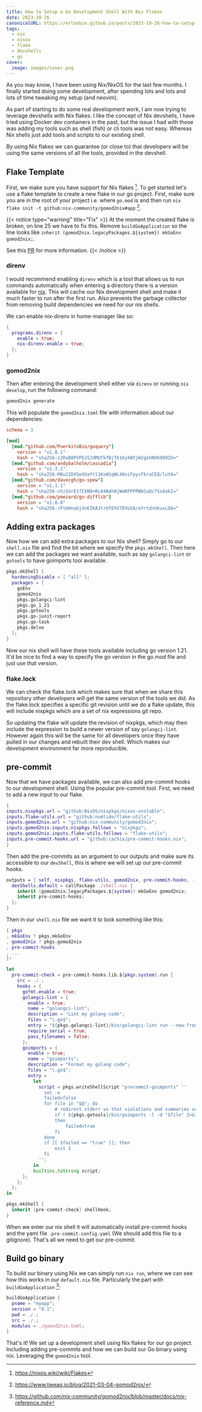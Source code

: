 ```yaml
---
title: How to Setup a Go Development Shell With Nix Flakes
date: 2023-10-26
canonicalURL: https://erlonbie.github.io/posts/2023-10-26-how-to-setup-a-go-development-shell-with-nix-flakes
tags:
  - nix
  - nixos
  - flake
  - devshells
  - go
cover:
  image: images/cover.png
---
```


As you may know, I have been using Nix/NixOS for the last few months. I finally started doing some development, after
spending lots and lots and lots of time tweaking my setup (and neovim).

As part of starting to do some real development work, I am now trying to leverage devshells with Nix flakes.
I like the concept of Nix devshells, I have tried using Docker dev containers in the past, but the issue I had
with those was adding my tools such as shell (fish) or cli tools was not easy. Whereas Nix shells just add
tools and scripts to our existing shell.

By using Nix flakes we can guarantee (or close to) that developers will be using the same versions of all the tools,
provided in the devshell.

## Flake Template

First, we make sure you have support for Nix flakes [^1]. To get started let's use a flake template to create a new flake
in our go project. First, make sure you are in the root of your project i.e. where `go.mod` is and then run
`nix flake init -t github:nix-community/gomod2nix#app` [^2].


{{< notice type="warning" title="Fix" >}}
At the moment the created flake is broken, on line 25 we have to fix this.
Remove `buildGoApplication` so the line looks like `inherit (gomod2nix.legacyPackages.${system}) mkGoEnv gomod2nix;`.

See this [PR](https://github.com/nix-community/gomod2nix/pull/133/files) for more information.
{{< /notice >}}

### direnv

I would recommend enabling `direnv` which is a tool that allows us to run commands automatically when entering a 
directory there is a version available for [nix](https://github.com/nix-community/nix-direnv). This will cache our Nix
development shell and make it much faster to run after the first run. Also prevents the garbage collector from removing
build dependencies we need for our nix shells.

We can enable nix-direnv in home-manager like so:

```nix
{
  programs.direnv = {
    enable = true;
    nix-direnv.enable = true;
  };
}
```

### gomod2nix

Then after entering the development shell either via `direnv` or running `nix develop`, run the following command:

```bash
gomod2nix generate
```

This will populate the `gomod2nix.toml` file with information about our dependencies:

```toml
schema = 3

[mod]
  [mod."github.com/PuerkitoBio/goquery"]
    version = "v1.8.1"
    hash = "sha256-z2RaB8PVPEzSJdMUfkfNjT616yXWTjW2gkhNOh989ZU="
  [mod."github.com/andybalholm/cascadia"]
    version = "v1.3.1"
    hash = "sha256-M0u22DXSeXUaYtl1KoW1qWL46niFpycFkraCEQ/luYA="
  [mod."github.com/davecgh/go-spew"]
    version = "v1.1.1"
    hash = "sha256-nhzSUrE1fCkN0+RL04N4h8jWmRFPPPWbCuDc7Ss0akI="
  [mod."github.com/pmezard/go-difflib"]
    version = "v1.0.0"
    hash = "sha256-/FtmHnaGjdvEIKAJtrUfEhV7EVo5A/eYrtdnUkuxLDA="
```


## Adding extra packages

Now how we can add extra packages to our Nix shell? Simply go to our `shell.nix` file and find the bit where
we specify the `pkgs.mkShell`. Then here we can add the packages we want available, such as say `golangci-lint` or
`gotools` to have goimports tool available.

```nix
pkgs.mkShell {
  hardeningDisable = [ "all" ];
  packages = [
    goEnv
    gomod2nix
    pkgs.golangci-lint
    pkgs.go_1_21
    pkgs.gotools
    pkgs.go-junit-report
    pkgs.go-task
    pkgs.delve
  ];
}
```

Now our nix shell will have these tools available including go version 1.21. It'd be nice to find a way to specify
the go version in the go.mod file and just use that version.

### flake.lock

We can check the flake.lock which makes sure that
when we share this repository other developers will get the same version of the tools we did. As the flake.lock
specifies a specific git revision until we do a flake update, this will include nixpkgs which are a set of nix
expressions git repo.

So updating the flake will update the revision of nixpkgs, which may then include the expression
to build a newer version of say `golangci-lint`. However again this will be the same for all developers once they have
pulled in our changes and rebuilt their dev shell. Which makes our development environment far more reproducible.

## pre-commit

Now that we have packages available, we can also add pre-commit hooks to our development shell. Using the popular
pre-commit tool. First, we need to add a new input to our flake.

```nix {hl_lines="7"}
{
inputs.nixpkgs.url = "github:NixOS/nixpkgs/nixos-unstable";
inputs.flake-utils.url = "github:numtide/flake-utils";
inputs.gomod2nix.url = "github:nix-community/gomod2nix";
inputs.gomod2nix.inputs.nixpkgs.follows = "nixpkgs";
inputs.gomod2nix.inputs.flake-utils.follows = "flake-utils";
inputs.pre-commit-hooks.url = "github:cachix/pre-commit-hooks.nix";
}
```

Then add the pre-commits as an argument to our outputs and make sure its accessible to our `devShell`, this is where
we will set up our pre-commit hooks.

```nix {hl_lines="4"}
outputs = { self, nixpkgs, flake-utils, gomod2nix, pre-commit-hooks, ... }: {
  devShells.default = callPackage ./shell.nix {
    inherit (gomod2nix.legacyPackages.${system}) mkGoEnv gomod2nix;
    inherit pre-commit-hooks;
  };
}
```

Then in our `shell.nix` file we want it to look something like this:

```nix
{ pkgs 
, mkGoEnv ? pkgs.mkGoEnv
, gomod2nix ? pkgs.gomod2nix
, pre-commit-hooks
, ...
}:

let
  pre-commit-check = pre-commit-hooks.lib.${pkgs.system}.run {
    src = ./.;
    hooks = {
      gofmt.enable = true;
      golangci-lint = {
        enable = true;
        name = "golangci-lint";
        description = "Lint my golang code";
        files = "\.go$";
        entry = "${pkgs.golangci-lint}/bin/golangci-lint run --new-from-rev HEAD --fix";
        require_serial = true;
        pass_filenames = false;
      };
      goimports = {
        enable = true;
        name = "goimports";
        description = "Format my golang code";
        files = "\.go$";
        entry =
          let
            script = pkgs.writeShellScript "precommit-goimports" ''
              set -e
              failed=false
              for file in "$@"; do
                  # redirect stderr so that violations and summaries are properly interleaved.
                  if ! ${pkgs.gotools}/bin/goimports -l -d "$file" 2>&1
                  then
                      failed=true
                  fi
              done
              if [[ $failed == "true" ]]; then
                  exit 1
              fi
            '';
          in
          builtins.toString script;
      };
    };
  };
in

pkgs.mkShell {
  inherit (pre-commit-check) shellHook;
}
```

When we enter our nix shell it will automatically install pre-commit hooks and the yaml file `.pre-commit-config.yaml`
(We should add this file to a gitignore). That's all we need to get our pre-commit.

## Build go binary

To build our binary using Nix we can simply run `nix run`, where we can see how this works in our `default.nix`
file. Particularly the part with `buildGoApplication` [^3]:

```nix
buildGoApplication {
  pname = "myapp";
  version = "0.1";
  pwd = ./.;
  src = ./.;
  modules = ./gomod2nix.toml;
}
```

That's it! We set up a development shell using Nix flakes for our go project. Including adding pre-commits and how
we can build our Go binary using nix. Leveraging the `gomod2nix` tool.

[^1]: https://nixos.wiki/wiki/Flakes
[^2]: https://www.tweag.io/blog/2021-03-04-gomod2nix/
[^3]: https://github.com/nix-community/gomod2nix/blob/master/docs/nix-reference.md

